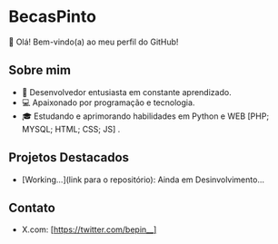 # BecasPinto

👋 Olá! Bem-vindo(a) ao meu perfil do GitHub!

## Sobre mim

- 🌱 Desenvolvedor entusiasta em constante aprendizado.
- 💻 Apaixonado por programação e tecnologia.
- 🎓 Estudando e aprimorando habilidades em Python e WEB [PHP; MYSQL; HTML; CSS; JS] .

## Projetos Destacados

- [Working...](link para o repositório): Ainda em Desinvolvimento...
## Contato

- X.com: [https://twitter.com/bepin__]

